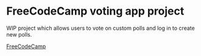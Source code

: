 # FreeCodeCamp voting app project

WIP project which allows users to vote on custom polls and log in to create new polls.

[FreeCodeCamp](http://www.freecodecamp.com)